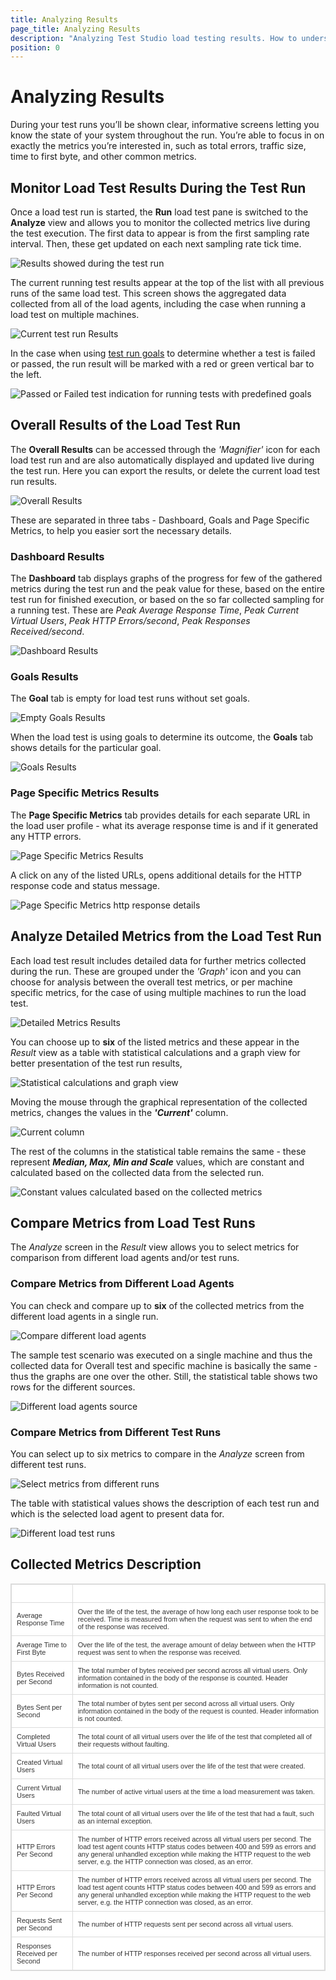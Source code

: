 ```yaml
---
title: Analyzing Results
page_title: Analyzing Results
description: "Analyzing Test Studio load testing results. How to understand the load testing results in Test Studio."
position: 0
---
```

# Analyzing Results

During your test runs you’ll be shown clear, informative screens letting you know the state of your system throughout the run. You’re able to focus in on exactly the metrics you’re interested in, such as total errors, traffic size, time to first byte, and other common metrics.

## Monitor Load Test Results During the Test Run

Once a load test run is started, the **Run** load test pane is switched to the **Analyze** view and allows you to monitor the collected metrics live during the test execution. The first data to appear is from the first sampling rate interval. Then, these get updated on each next sampling rate tick time.

![Results showed during the test run][1a]

The current running test results appear at the top of the list with all previous runs of the same load test. This screen shows the aggregated data collected from all of the load agents, including the case when running a load test on multiple machines.

![Current test run Results][1]

In the case when using <a href="/features/testing-types/load-testing/running-load-test/running-tests#test-run-goals" target="_blank">test run goals</a> to determine whether a test is failed or passed, the run result will be marked with a red or green vertical bar to the left.

![Passed or Failed test indication for running tests with predefined goals][2]

## Overall Results of the Load Test Run

The **Overall Results** can be accessed through the *'Magnifier'* icon for each load test run and are also automatically displayed and updated live during the test run. Here you can export the results, or delete the current load test run results. 

![Overall Results][3]

These are separated in three tabs - Dashboard, Goals and Page Specific Metrics, to help you easier sort the necessary details.

### Dashboard Results

The **Dashboard** tab displays graphs of the progress for few of the gathered metrics during the test run and the peak value for these, based on the entire test run for finished execution, or based on the so far collected sampling for a running test. These are *Peak Average Response Time*, *Peak Current Virtual Users*, *Peak HTTP Errors/second*, *Peak Responses Received/second*.

![Dashboard Results][4]

### Goals Results

The **Goal** tab is empty for load test runs without set goals.

![Empty Goals Results][5]

When the load test is using goals to determine its outcome, the **Goals** tab shows details for the particular goal.

![Goals Results][6]

### Page Specific Metrics Results

The **Page Specific Metrics** tab provides details for each separate URL in the load user profile - what its average response time is and if it generated any HTTP errors.

![Page Specific Metrics Results][7]

A click on any of the listed URLs, opens additional details for the HTTP response code and status message.

![Page Specific Metrics http response details][8]

## Analyze Detailed Metrics from the Load Test Run

Each load test result includes detailed data for further metrics collected during the run. These are grouped under the *'Graph'* icon and you can choose for analysis between the overall test metrics, or per machine specific metrics, for the case of using multiple machines to run the load test.

![Detailed Metrics Results][9]

You can choose up to **six** of the listed metrics and these appear in the _Result_ view as a table with statistical calculations and a graph view for better presentation of the test run results,

![Statistical calculations and graph view][10]

Moving the mouse through the graphical representation of the collected metrics, changes the values in the ***'Current'*** column.

![Current column][11]

The rest of the columns in the statistical table remains the same - these represent ***Median, Max, Min and Scale*** values, which are constant and calculated based on the collected data from the selected run.

![Constant values calculated based on the collected metrics][12]

## Compare Metrics from Load Test Runs

The _Analyze_ screen in the _Result_ view allows you to select metrics for comparison from different load agents and/or test runs.

### Compare Metrics from Different Load Agents

You can check and compare up to **six** of the collected metrics from the different load agents in a single run.

![Compare different load agents][13]

The sample test scenario was executed on a single machine and thus the collected data for Overall test and specific machine is basically the same -thus the graphs are one over the other. Still, the statistical table shows two rows for the different sources.

![Different load agents source][14]

### Compare Metrics from Different Test Runs

You can select up to six metrics to compare in the _Analyze_ screen from different test runs. 

![Select metrics from different runs][15]

The table with statistical values shows the description of each test run and which is the selected load agent to present data for.

![Different load test runs][16]

## Collected Metrics Description

<style>
table.docs {
font-family: verdana,arial,sans-serif;
font-size:11px;
color:#333333;
border: 1px solid #dbdbdb;
border-collapse: collapse;
}
table.docs th {
color:#fff;
background-color:#00аб8е;
border: 1px solid #dbdbdb;
padding: 8px;
}
table.docs tr {
background-color:#ffffff;
}
table.docs td {
border: 1px solid #dbdbdb;
padding: 8px;
}

</style>
<table class="docs">
<tr>
	<th>Metric</th><th>Description</th>
</tr>
<tr>
	<td>Average Response Time</td><td>Over the life of the test, the average of how long each user response took to be received. Time is measured from when the request was sent to when the end of the response was received.</td>
</tr>
<tr>
	<td>Average Time to First Byte</td><td>Over the life of the test, the average amount of delay between when the HTTP request was sent to when the response was received.</td>
</tr>
<tr>
	<td>Bytes Received per Second</td><td>The total number of bytes received per second across all virtual users. Only information contained in the body of the response is counted. Header information is not counted.</td>
</tr>
<tr>
	<td>Bytes Sent per Second</td><td>The total number of bytes sent per second across all virtual users. Only information contained in the body of the request is counted. Header information is not counted.</td>
</tr>
<tr>
	<td>Completed Virtual Users</td><td>The total count of all virtual users over the life of the test that completed all of their requests without faulting.</td>
</tr>
<tr>
	<td>Created Virtual Users</td><td>The total count of all virtual users over the life of the test that were created.</td>
</tr>
<tr>
	<td>Current Virtual Users</td><td>The number of active virtual users at the time a load measurement was taken.</td>
</tr>
<tr>
	<td>Faulted Virtual Users</td><td>The total count of all virtual users over the life of the test that had a fault, such as an internal exception.</td>
</tr>
<tr>
	<td>HTTP Errors Per Second</td><td>The number of HTTP errors received across all virtual users per second. The load test agent counts HTTP status codes between 400 and 599 as errors and any general unhandled exception while making the HTTP request to the web server, e.g. the HTTP connection was closed, as an error.</td>
</tr>
<tr>
	<td>HTTP Errors Per Second</td><td>The number of HTTP errors received across all virtual users per second. The load test agent counts HTTP status codes between 400 and 599 as errors and any general unhandled exception while making the HTTP request to the web server, e.g. the HTTP connection was closed, as an error.</td>
</tr>
<tr>
	<td>Requests Sent per Second</td><td>The number of HTTP requests sent per second across all virtual users.</td>
</tr>
<tr>
	<td>Responses Received per Second</td><td>The number of HTTP responses received per second across all virtual users. </td>
</tr>
<table>

[1a]: /img/features/testing-types/load-testing/analyzing-results/fig1a.png
[1]: /img/features/testing-types/load-testing/analyzing-results/fig1.png
[2]: /img/features/testing-types/load-testing/analyzing-results/fig2.png
[3]: /img/features/testing-types/load-testing/analyzing-results/fig3.png
[4]: /img/features/testing-types/load-testing/analyzing-results/fig4.png
[5]: /img/features/testing-types/load-testing/analyzing-results/fig5.png
[6]: /img/features/testing-types/load-testing/analyzing-results/fig6.png
[7]: /img/features/testing-types/load-testing/analyzing-results/fig7.png
[8]: /img/features/testing-types/load-testing/analyzing-results/fig8.png
[9]: /img/features/testing-types/load-testing/analyzing-results/fig9.png
[10]: /img/features/testing-types/load-testing/analyzing-results/fig10.png
[11]: /img/features/testing-types/load-testing/analyzing-results/fig11.png
[12]: /img/features/testing-types/load-testing/analyzing-results/fig12.png
[13]: /img/features/testing-types/load-testing/analyzing-results/fig13.png
[14]: /img/features/testing-types/load-testing/analyzing-results/fig14.png
[15]: /img/features/testing-types/load-testing/analyzing-results/fig15.gif
[16]: /img/features/testing-types/load-testing/analyzing-results/fig16.png
